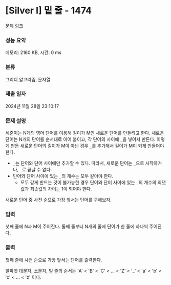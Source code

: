 # [Silver I] 밑 줄 - 1474 

[문제 링크](https://www.acmicpc.net/problem/1474) 

### 성능 요약

메모리: 2160 KB, 시간: 0 ms

### 분류

그리디 알고리즘, 문자열

### 제출 일자

2024년 11월 28일 23:10:17

### 문제 설명

<p>세준이는 N개의 영어 단어를 이용해 길이가 M인 새로운 단어를 만들려고 한다. 새로운 단어는 N개의 단어를 순서대로 이어 붙이고, 각 단어의 사이에 <code>_</code>을 넣어서 만든다. 이렇게 만든 새로운 단어의 길이가 M이 아닌 경우 <code>_</code>를 추가해서 길이가 M이 되게 만들어야 한다.</p>

<ul>
	<li><code>_</code>는 단어와 단어 사이에만 추가할 수 있다. 따라서, 새로운 단어는 <code>_</code>으로 시작하거나, <code>_</code>로 끝날 수 없다.</li>
	<li>단어와 단어 사이에 있는 <code>_</code>의 개수는 모두 같아야 한다.
	<ul>
		<li>모두 같게 만드는 것이 불가능한 경우 단어와 단어 사이에 있는 <code>_</code>의 개수의 최댓값과 최솟값의 차이는 1이 되어야 한다.</li>
	</ul>
	</li>
</ul>

<p>새로운 단어 중 사전 순으로 가장 앞서는 단어를 구해보자.</p>

### 입력 

 <p>첫째 줄에 N과 M이 주어진다. 둘째 줄부터 N개의 줄에 단어가 한 줄에 하나씩 주어진다.</p>

### 출력 

 <p>첫째 줄에 사전 순으로 가장 앞서는 단어를 출력한다.</p>

<p>알파벳 대문자, 소문자, 밑 줄의 순서는 'A' < 'B' < 'C' < ... < 'Z' < '_' < 'a' < 'b' < 'c' < ... < 'z' 이다.</p>

